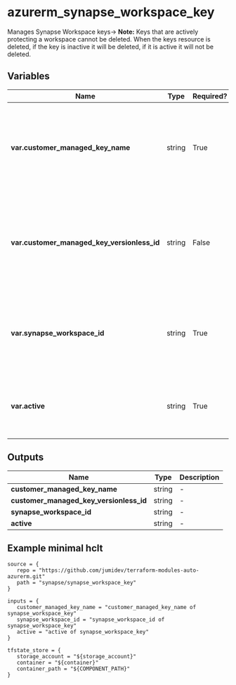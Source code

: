 # azurerm_synapse_workspace_key

Manages Synapse Workspace keys-> **Note:** Keys that are actively protecting a workspace cannot be deleted. When the keys resource is deleted, if the key is inactive it will be deleted, if it is active it will not be deleted.

## Variables

| Name | Type | Required? |  Description |
| ---- | ---- | --------- |  ----------- |
| **var.customer_managed_key_name** | string | True | Specifies the name of the workspace key. Should match the name of the key in the synapse workspace. | 
| **var.customer_managed_key_versionless_id** | string | False | The Azure Key Vault Key Versionless ID to be used as the Customer Managed Key (CMK) for double encryption | 
| **var.synapse_workspace_id** | string | True | The ID of the Synapse Workspace where the encryption key should be configured. | 
| **var.active** | string | True | Specifies if the workspace should be encrypted with this key. | 



## Outputs

| Name | Type | Description |
| ---- | ---- | --------- | 
| **customer_managed_key_name** | string  | - | 
| **customer_managed_key_versionless_id** | string  | - | 
| **synapse_workspace_id** | string  | - | 
| **active** | string  | - | 

## Example minimal hclt

```hcl
source = {
   repo = "https://github.com/jumidev/terraform-modules-auto-azurerm.git" 
   path = "synapse/synapse_workspace_key" 
}

inputs = {
   customer_managed_key_name = "customer_managed_key_name of synapse_workspace_key" 
   synapse_workspace_id = "synapse_workspace_id of synapse_workspace_key" 
   active = "active of synapse_workspace_key" 
}

tfstate_store = {
   storage_account = "${storage_account}" 
   container = "${container}" 
   container_path = "${COMPONENT_PATH}" 
}


```